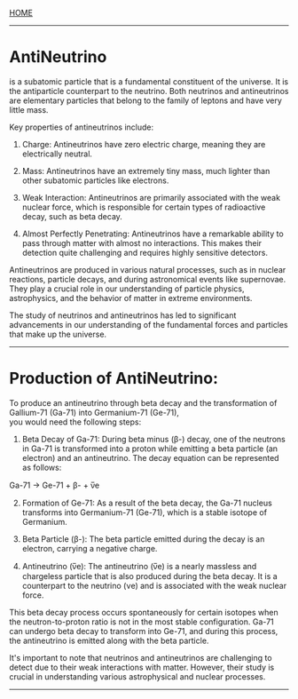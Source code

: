 [HOME](/README.md)   


----------------------

# AntiNeutrino

is a subatomic particle that is a fundamental constituent of the universe. It is the antiparticle counterpart to the neutrino. Both neutrinos and antineutrinos are elementary particles that belong to the family of leptons and have very little mass.

Key properties of antineutrinos include:

1. Charge: Antineutrinos have zero electric charge, meaning they are electrically neutral.

2. Mass: Antineutrinos have an extremely tiny mass, much lighter than other subatomic particles like electrons.

3. Weak Interaction: Antineutrinos are primarily associated with the weak nuclear force, which is responsible for certain types of radioactive decay, such as beta decay.

4. Almost Perfectly Penetrating: Antineutrinos have a remarkable ability to pass through matter with almost no interactions. This makes their detection quite challenging and requires highly sensitive detectors.

Antineutrinos are produced in various natural processes, such as in nuclear reactions, particle decays, and during astronomical events like supernovae. They play a crucial role in our understanding of particle physics, astrophysics, and the behavior of matter in extreme environments.

The study of neutrinos and antineutrinos has led to significant advancements in our understanding of the fundamental forces and particles that make up the universe.

----------------------

# Production of AntiNeutrino:  

To produce an antineutrino through beta decay and the transformation of Gallium-71 (Ga-71) into Germanium-71 (Ge-71),   
 you would need the following steps:  

1. Beta Decay of Ga-71: During beta minus (β-) decay, one of the neutrons in Ga-71 is transformed into a proton while emitting a beta particle (an electron) and an antineutrino. The decay equation can be represented as follows:

Ga-71 → Ge-71 + β- + ν̅e

2. Formation of Ge-71: As a result of the beta decay, the Ga-71 nucleus transforms into Germanium-71 (Ge-71), which is a stable isotope of Germanium.

3. Beta Particle (β-): The beta particle emitted during the decay is an electron, carrying a negative charge.

4. Antineutrino (ν̅e): The antineutrino (ν̅e) is a nearly massless and chargeless particle that is also produced during the beta decay. It is a counterpart to the neutrino (νe) and is associated with the weak nuclear force.

This beta decay process occurs spontaneously for certain isotopes when the neutron-to-proton ratio is not in the most stable configuration. Ga-71 can undergo beta decay to transform into Ge-71, and during this process, the antineutrino is emitted along with the beta particle.

It's important to note that neutrinos and antineutrinos are challenging to detect due to their weak interactions with matter. However, their study is crucial in understanding various astrophysical and nuclear processes.

--------------------------
